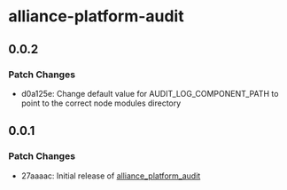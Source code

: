 # alliance-platform-audit

## 0.0.2

### Patch Changes

- d0a125e: Change default value for AUDIT_LOG_COMPONENT_PATH to point to the correct node modules directory

## 0.0.1

### Patch Changes

- 27aaaac: Initial release of [alliance_platform_audit](https://alliance-platform.readthedocs.io/projects/audit)
